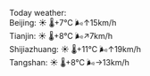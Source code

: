 Today weather:  
Beijing: ☀️   🌡️+7°C 🌬️↑15km/h  
Tianjin: ☀️   🌡️+8°C 🌬️↗7km/h  
Shijiazhuang: ☀️   🌡️+11°C 🌬️↑19km/h  
Tangshan: ☀️   🌡️+8°C 🌬️→13km/h  
